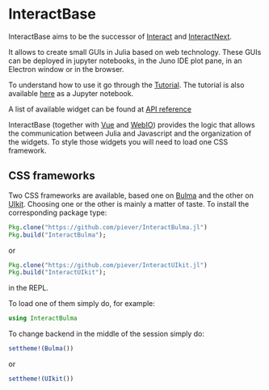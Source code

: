 # InteractBase

InteractBase aims to be the successor of [Interact](https://github.com/JuliaGizmos/Interact.jl) and [InteractNext](https://github.com/JuliaGizmos/InteractNext.jl).

It allows to create small GUIs in Julia based on web technology. These GUIs can be deployed in jupyter notebooks, in the Juno IDE plot pane, in an Electron window or in the browser.

To understand how to use it go through the [Tutorial](@ref). The tutorial is also available [here](https://github.com/piever/InteractBase.jl/blob/master/docs/examples/tutorial.ipynb) as a Jupyter notebook.

A list of available widget can be found at [API reference](@ref)

InteractBase (together with [Vue](https://github.com/JuliaGizmos/Vue.jl) and [WebIO](https://github.com/JuliaGizmos/WebIO.jl)) provides the logic that allows the communication between Julia and Javascript and the organization of the widgets. To style those widgets you will need to load one CSS framework.

## CSS frameworks

Two CSS frameworks are available, based one on [Bulma](https://bulma.io/) and the other on [UIkit](https://getuikit.com/). Choosing one or the other is mainly a matter of taste. To install the corresponding package type:

```julia
Pkg.clone("https://github.com/piever/InteractBulma.jl")
Pkg.build("InteractBulma");
```

or

```julia
Pkg.clone("https://github.com/piever/InteractUIkit.jl")
Pkg.build("InteractUIkit");
```

in the REPL.

To load one of them simply do, for example:

```julia
using InteractBulma
```

To change backend in the middle of the session simply do:

```julia
settheme!(Bulma())
```

or

```julia
settheme!(UIkit())
```
